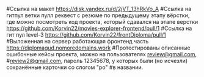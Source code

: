 #Ссылка на макет
https://disk.yandex.ru/d/2jVT_13hRkVo_A
#Ссылка на гитпул ветки пулл реквест с резюме по предыдущему этапу вёрстки, где можно посмотреть код проекта, который сдавался на этапе верстки
https://github.com/Korvin22/movies-explorer-frontend/pull/1
#Ссылка на гит пул level-3 
https://github.com/Korvin22/frontDiploma/pull/1
#Выложенная на сервер работающая фронтенд часть 
https://diplomagud.nomoredomains.work
#Протестированы описанные ошибочные кейсы проекта, можно на пользователях review@gmail.com, #review2@gmail.com, пароль 12345678, у которых были (но исчезли) сохранённые карточки со слогом "ро" #в названии. 